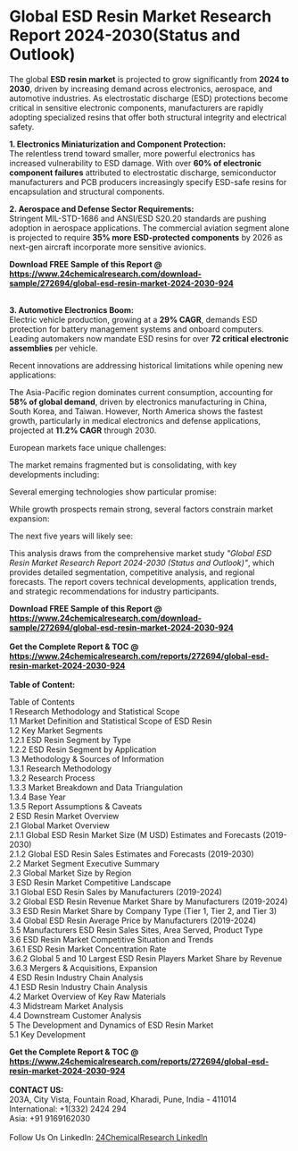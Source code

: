 <h1>Global ESD Resin Market Research Report 2024-2030(Status and Outlook)</h1><p>The global <strong>ESD resin market</strong> is projected to grow significantly from <strong>2024 to 2030</strong>, driven by increasing demand across electronics, aerospace, and automotive industries. As electrostatic discharge (ESD) protections become critical in sensitive electronic components, manufacturers are rapidly adopting specialized resins that offer both structural integrity and electrical safety.</p><p><strong>1. Electronics Miniaturization and Component Protection:</strong><br>
The relentless trend toward smaller, more powerful electronics has increased vulnerability to ESD damage. With over <strong>60% of electronic component failures</strong> attributed to electrostatic discharge, semiconductor manufacturers and PCB producers increasingly specify ESD-safe resins for encapsulation and structural components.</p><p><strong>2. Aerospace and Defense Sector Requirements:</strong><br>
Stringent MIL-STD-1686 and ANSI/ESD S20.20 standards are pushing adoption in aerospace applications. The commercial aviation segment alone is projected to require <strong>35% more ESD-protected components</strong> by 2026 as next-gen aircraft incorporate more sensitive avionics.</p><div><b>Download FREE Sample of this Report @ 
            <a href="https://www.24chemicalresearch.com/download-sample/272694/global-esd-resin-market-2024-2030-924">
            https://www.24chemicalresearch.com/download-sample/272694/global-esd-resin-market-2024-2030-924</a></b></div><br><p><strong>3. Automotive Electronics Boom:</strong><br>
Electric vehicle production, growing at a <strong>29% CAGR</strong>, demands ESD protection for battery management systems and onboard computers. Leading automakers now mandate ESD resins for over <strong>72 critical electronic assemblies</strong> per vehicle.</p><p>Recent innovations are addressing historical limitations while opening new applications:</p><p>The Asia-Pacific region dominates current consumption, accounting for <strong>58% of global demand</strong>, driven by electronics manufacturing in China, South Korea, and Taiwan. However, North America shows the fastest growth, particularly in medical electronics and defense applications, projected at <strong>11.2% CAGR</strong> through 2030.</p><p>European markets face unique challenges:</p><p>The market remains fragmented but is consolidating, with key developments including:</p><p>Several emerging technologies show particular promise:</p><p>While growth prospects remain strong, several factors constrain market expansion:</p><p>The next five years will likely see:</p><p>This analysis draws from the comprehensive market study <em>"Global ESD Resin Market Research Report 2024-2030 (Status and Outlook)"</em>, which provides detailed segmentation, competitive analysis, and regional forecasts. The report covers technical developments, application trends, and strategic recommendations for industry participants.</p><div><b>Download FREE Sample of this Report @ 
            <a href="https://www.24chemicalresearch.com/download-sample/272694/global-esd-resin-market-2024-2030-924">
            https://www.24chemicalresearch.com/download-sample/272694/global-esd-resin-market-2024-2030-924</a></b></div><br><div><b>Get the Complete Report & TOC @ 
            <a href="https://www.24chemicalresearch.com/reports/272694/global-esd-resin-market-2024-2030-924">
            https://www.24chemicalresearch.com/reports/272694/global-esd-resin-market-2024-2030-924</a></b></div><br>
            <b>Table of Content:</b><p>Table of Contents<br />
1 Research Methodology and Statistical Scope<br />
1.1 Market Definition and Statistical Scope of ESD Resin<br />
1.2 Key Market Segments<br />
1.2.1 ESD Resin Segment by Type<br />
1.2.2 ESD Resin Segment by Application<br />
1.3 Methodology & Sources of Information<br />
1.3.1 Research Methodology<br />
1.3.2 Research Process<br />
1.3.3 Market Breakdown and Data Triangulation<br />
1.3.4 Base Year<br />
1.3.5 Report Assumptions & Caveats<br />
2 ESD Resin Market Overview<br />
2.1 Global Market Overview<br />
2.1.1 Global ESD Resin Market Size (M USD) Estimates and Forecasts (2019-2030)<br />
2.1.2 Global ESD Resin Sales Estimates and Forecasts (2019-2030)<br />
2.2 Market Segment Executive Summary<br />
2.3 Global Market Size by Region<br />
3 ESD Resin Market Competitive Landscape<br />
3.1 Global ESD Resin Sales by Manufacturers (2019-2024)<br />
3.2 Global ESD Resin Revenue Market Share by Manufacturers (2019-2024)<br />
3.3 ESD Resin Market Share by Company Type (Tier 1, Tier 2, and Tier 3)<br />
3.4 Global ESD Resin Average Price by Manufacturers (2019-2024)<br />
3.5 Manufacturers ESD Resin Sales Sites, Area Served, Product Type<br />
3.6 ESD Resin Market Competitive Situation and Trends<br />
3.6.1 ESD Resin Market Concentration Rate<br />
3.6.2 Global 5 and 10 Largest ESD Resin Players Market Share by Revenue<br />
3.6.3 Mergers & Acquisitions, Expansion<br />
4 ESD Resin Industry Chain Analysis<br />
4.1 ESD Resin Industry Chain Analysis<br />
4.2 Market Overview of Key Raw Materials<br />
4.3 Midstream Market Analysis<br />
4.4 Downstream Customer Analysis<br />
5 The Development and Dynamics of ESD Resin Market <br />
5.1 Key Development</p><div><b>Get the Complete Report & TOC @ 
            <a href="https://www.24chemicalresearch.com/reports/272694/global-esd-resin-market-2024-2030-924">
            https://www.24chemicalresearch.com/reports/272694/global-esd-resin-market-2024-2030-924</a></b></div><br><b>CONTACT US:</b><br>
            203A, City Vista, Fountain Road, Kharadi, Pune, India - 411014<br>
            International: +1(332) 2424 294<br>
            Asia: +91 9169162030 <br><br>
            Follow Us On LinkedIn: <a href="https://www.linkedin.com/company/24chemicalresearch/">24ChemicalResearch LinkedIn</a>